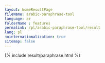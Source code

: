 ```yaml
---
layout: homeResultPage
fileName: arabic-paraphrase-tool
language: ar
folderName : features
permalink: /pl/arabic-paraphrase-tool/result
lang: pl
nointernationalization: true
sitemap: false
---
```

{% include result/paraphrase.html %}

<script src="/js/result/paraprashing.js" data-foldername="{{page.folderName}}" data-lang="{{page.lang}}"></script>